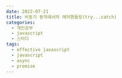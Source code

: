 ```yaml
---
date: 2022-07-21
title: 비동기 동작에서의 에러핸들링(try...catch)
categories:
  - 개인공부
  - javascript
  - 스터디
tags:
  - effective javascript
  - javascript
  - async
  - promise
---
```

